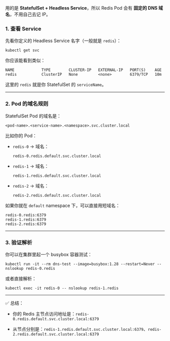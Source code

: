用的是 **StatefulSet + Headless Service**，所以 Redis Pod 会有 **固定的 DNS 域名**，不用自己去记 IP。
### 1. 查看 Service

先看你定义的 Headless Service 名字（一般就是 `redis`）：

`kubectl get svc`

你应该能看到类似：

```shell
NAME            TYPE        CLUSTER-IP   EXTERNAL-IP   PORT(S)    AGE
redis           ClusterIP   None         <none>        6379/TCP   10m

```

这里的 `redis` 就是你 StatefulSet 的 `serviceName`。

---

### 2. Pod 的域名规则

StatefulSet Pod 的域名是：

`<pod-name>.<service-name>.<namespace>.svc.cluster.local`

比如你的 Pod：

- `redis-0` → 域名：
    
    `redis-0.redis.default.svc.cluster.local`
    
- `redis-1` → 域名：
    
    `redis-1.redis.default.svc.cluster.local`
    
- `redis-2` → 域名：
    
    `redis-2.redis.default.svc.cluster.local`
    

如果你就在 `default` namespace 下，可以直接用短域名：

```shell
redis-0.redis:6379
redis-1.redis:6379
redis-2.redis:6379
```

---

### 3. 验证解析

你可以在集群里起一个 busybox 容器测试：

`kubectl run -it --rm dns-test --image=busybox:1.28 --restart=Never -- nslookup redis-0.redis`

或者直接解析：

`kubectl exec -it redis-0 -- nslookup redis-1.redis`

---

✅ 总结：

- 你的 Redis 主节点访问地址是：`redis-0.redis.default.svc.cluster.local:6379`
    
- 从节点分别是：`redis-1.redis.default.svc.cluster.local:6379`、`redis-2.redis.default.svc.cluster.local:6379`